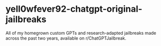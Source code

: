 # yell0wfever92-chatgpt-original-jailbreaks
 All of my homegrown custom GPTs and research-adapted jailbreaks made across the past two years, available on r/ChatGPTJailbreak.
